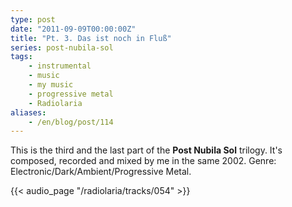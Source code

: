 ```yaml
---
type: post
date: "2011-09-09T00:00:00Z"
title: "Pt. 3. Das ist noch in Fluß"
series: post-nubila-sol
tags:
    - instrumental
    - music
    - my music
    - progressive metal
    - Radiolaria
aliases:
    - /en/blog/post/114
---
```


This is the third and the last part of the **Post Nubila Sol** trilogy. It's composed, recorded and mixed by me in the same 2002. Genre: Electronic/Dark/Ambient/Progressive Metal.

<!--more-->

{{< audio_page "/radiolaria/tracks/054" >}}
